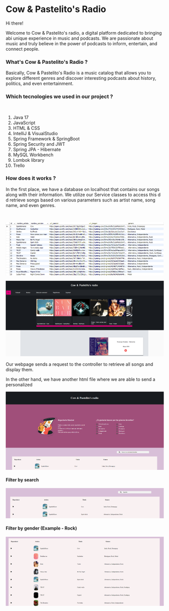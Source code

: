 # Cow & Pastelito's Radio

Hi there!

Welcome to Cow & Pastelito's radio, 
a digital platform dedicated to bringing 
abi unique experience in music and podcasts. We are passionate about music and truly believe in the power of podcasts to inform, entertain, and connect people.

### What's Cow & Pastelito's Radio ?

Basically, Cow & Pastelito's Radio is a music 
catalog that allows you to explore different 
genres and discover interesting podcasts about 
history, politics, and even entertainment.

### Which tecnologies we used in our project ? 
<br/>

1. Java 17
2. JavaScript
3. HTML & CSS
4. IntelliJ & VisualStudio
5. Spring Framework & SpringBoot
6. Spring Security and JWT
7. Spring JPA - Hibernate 
8. MySQL Workbench 
9. Lombok library
10. Trello

### How does it works ? 

In the first place, we have a database on localhost 
that contains our songs along with their information. 
We utilize our Service classes to access this d
d retrieve songs based on various parameters such 
as artist name, song name, and even genres.

<br/>

![img.png](img.png)



![img_1.png](img_1.png)

Our webpage sends a request to the controller
to retrieve all songs and display them.
<br/>

In the other hand, we have another html file where
we are able to send a personalized

![img_2.png](img_2.png)

#### Filter by search

![img_3.png](img_3.png)

#### Filter by gender (Example - Rock)

![img_4.png](img_4.png)

